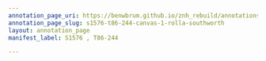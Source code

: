 ```yaml
---
annotation_page_uri: https://benwbrum.github.io/znh_rebuild/annotations/s1576-t86-244-canvas-1-rolla-southworth.json
annotation_page_slug: s1576-t86-244-canvas-1-rolla-southworth
layout: annotation_page
manifest_label: S1576 , T86-244

---
```

